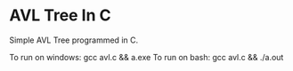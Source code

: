 # AVL Tree In C

Simple AVL Tree programmed in C.

To run on windows: gcc avl.c && a.exe
To run on bash: gcc avl.c && ./a.out
